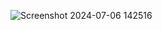 
![Screenshot 2024-07-06 142516](https://github.com/kevalambaliya/E-commerce/assets/148741207/f6757e3e-8ae2-40e8-811a-57ad5082c7cf)

